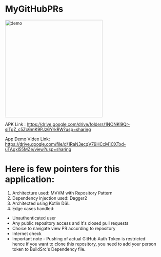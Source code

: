 # MyGitHubPRs

<img width="319" alt="demo" src="https://user-images.githubusercontent.com/110488747/183308531-10878ff1-80a2-4ec2-a76e-2700de8264b0.png">

APK Link : https://drive.google.com/drive/folders/1NONKl9Qr-siTgZ_c5Zc6mK9PJz6YrkRW?usp=sharing

App Demo Video Link: https://drive.google.com/file/d/1RaN3ecqV79HCcM1CXTxd-uTAgxI55MZe/view?usp=sharing

# Here is few pointers for this application:

1. Architecture used: MVVM with Repository Pattern
2. Dependency injection used: Dagger2
3. Architected using Kotlin DSL
4. Edge cases handled:
- Unauthenticated user
- Any public repository access and it's closed pull requests
- Choice to navigate view PR according to repository
- Internet check
- Important note - Pushing of actual GitHub Auth Token is restricted hence if you want to clone this repository, you need to add your person token to BuildSrc's Dependency file.
